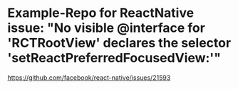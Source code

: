 # Example-Repo for ReactNative issue: "No visible @interface for 'RCTRootView' declares the selector 'setReactPreferredFocusedView:'"


https://github.com/facebook/react-native/issues/21593
